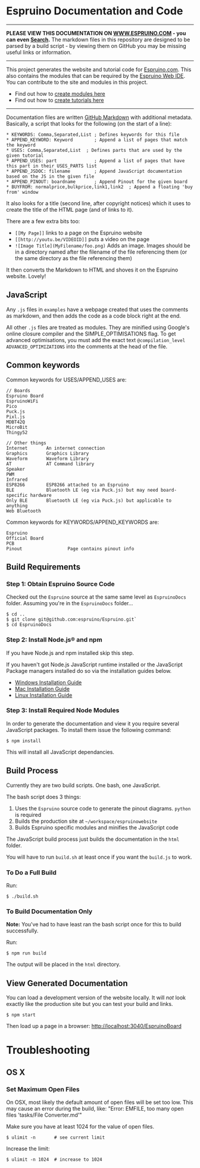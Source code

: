 <!--- Copyright (c) 2013 Gordon Williams, Pur3 Ltd. See the file LICENSE for copying permission. -->
# Espruino Documentation and Code

------------------------------------------------------------

**PLEASE VIEW THIS DOCUMENTATION ON [WWW.ESPRUINO.COM](http://espruino.com) - you can even [Search](http://espruino.com/Search).** The markdown files in this repository are designed to be parsed by a build script - by viewing them on GitHub you may be missing useful links or information.

------------------------------------------------------------

This project generates the website and tutorial code for [Espruino.com](http://espruino.com). This also contains the modules that can be required by the [Espruino  Web IDE](http://www.espruino.com/Web+IDE). You can contribute to the site and modules in this project.

* Find out how to [create modules here](http://www.espruino.com/Writing+Modules)
* Find out how to [create tutorials here](http://www.espruino.com/Writing+Tutorials)

------------------------------------------------------------

Documentation files are written [GitHub Markdown](https://help.github.com/articles/github-flavored-markdown) with additional metadata. Basically, a script that looks for the following (on the start of a line):

    * KEYWORDS: Comma,Separated,List ; Defines keywords for this file
    * APPEND_KEYWORD: Keyword        ; Append a list of pages that match the keyword
    * USES: Comma,Separated,List  ; Defines parts that are used by the given tutorial
    * APPEND_USES: part              ; Append a list of pages that have this part in their USES_PARTS list
    * APPEND_JSDOC: filename         ; Append JavaScript documentation based on the JS in the given file
    * APPEND_PINOUT: boardname       ; Append Pinout for the given board
    * BUYFROM: normalprice,bulkprice,link1,link2  ; Append a floating 'buy from' window

It also looks for a title (second line, after copyright notices) which it uses to create the title of the HTML page (and of links to it).

There are a few extra bits too:

* ```[[My Page]]``` links to a page on the Espruino website
* ```[[http://youtu.be/VIDEOID]]``` puts a video on the page
* ```![Image Title](MyFilename/foo.png)``` Adds an image. Images should be in a directory named after the filename of the file referencing them (or the same directory as the file referencing them)

It then converts the Markdown to HTML and shoves it on the Espruino website. Lovely!

## JavaScript

Any `.js` files in `examples` have a webpage created that uses the comments as markdown, and then adds the code as a code block right at the end.

All other `.js` files are treated as modules. They are minified using Google's online closure compiler and the SIMPLE_OPTIMISATIONS flag. To get advanced optimisations, you must add the exact text `@compilation_level ADVANCED_OPTIMIZATIONS` into the comments at the head of the file.

## Common keywords

Common keywords for USES/APPEND_USES are:

```
// Boards
Espruino Board
EspruinoWiFi
Pico
Puck.js
Pixl.js
MDBT42Q
MicroBit
Thingy52

// Other things
Internet       An internet connection
Graphics       Graphics Library
Waveform       Waveform Library
AT             AT Command library
Speaker
PWM
Infrared
ESP8266        ESP8266 attached to an Espruino
BLE            Bluetooth LE (eg via Puck.js) but may need board-specific hardware
Only BLE       Bluetooth LE (eg via Puck.js) but applicable to anything
Web Bluetooth
```

Common keywords for KEYWORDS/APPEND_KEYWORDS are:

```
Espruino
Official Board
PCB 
Pinout                 Page contains pinout info
```

## Build Requirements

### Step 1: Obtain Espruino Source Code

Checked out the `Espruino` source at the same same level as `EspruinoDocs` folder. Assuming you're in the `EspruinoDocs` folder...

```
$ cd ..
$ git clone git@github.com:espruino/Espruino.git`
$ cd EspruinoDocs
```


### Step 2: Install Node.js® and npm

If you have Node.js and npm installed skip this step.

If you haven't got Node.js JavaScript runtime installed or the JavaScript Package managers installed  do so via the installation guides below.

* [Windows Installation Guide](http://treehouse.github.io/installation-guides/windows/node-windows.html)
* [Mac Installation Guide](http://treehouse.github.io/installation-guides/mac/node-mac.html)
* [Linux Installation Guide](http://treehouse.github.io/installation-guides/linux/node-linux.html)



### Step 3: Install Required Node Modules

In order to generate the documentation and view it you require several JavaScript packages. To install them issue the following command:

```
$ npm install
```

This will install all JavaScript dependancies.

## Build Process

Currently they are two build scripts. One bash, one JavaScript.

The bash script does 3 things:

1. Uses the `Espruino` source code to generate the pinout diagrams. `python` is required
2. Builds the production site at `~/workspace/espruinowebsite`
3. Builds Espruino specific modules and minifies the JavaScript code

The JavaScript build process just builds the documentation in the `html` folder.

You will have to run `build.sh` at least once if you want the `build.js` to work.

### To Do a Full Build

Run:

```
$ ./build.sh
```

###  To Build Documentation Only

**Note:** You've had to have least ran the bash script once for this to build successfully.

Run:

```
$ npm run build
```

The output will be placed in the `html` directory.

## View Generated Documentation

You can load a development version of the website locally.  It will *not* look exactly like the production site but you can test your build and links.

```
$ npm start
```

Then load up a page in a browser: [http://localhost:3040/EspruinoBoard](http://localhost:3040/EspruinoBoard)

# Troubleshooting

## OS X

### Set Maximum Open Files
On OSX, most likely the default amount of open files will be set too low.  This may cause
an error during the build, like: "Error: EMFILE, too many open files 'tasks/File Converter.md'"

Make sure you have at least 1024 for the value of open files.

```
$ ulimit -n       # see current limit
```

Increase the limit:

```
$ ulimit -n 1024  # increase to 1024
```
